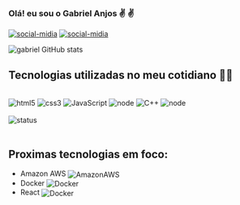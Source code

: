 ### Olá! eu sou o Gabriel Anjos ✌️ ✌️

[![social-midia](https://img.shields.io/badge/LinkedIn-0077B5?style=for-the-badge&logo=linkedin&logoColor=white)](https://www.linkedin.com/in/gabriel-anjos-60050b1b2/) [![social-midia](https://img.shields.io/badge/Instagram-E4405F?style=for-the-badge&logo=instagram&logoColor=white)](https://www.instagram.com/gabriel_anjos_Dev/)

![gabriel GitHub stats](https://github-readme-stats.vercel.app/api?username=anjos-gabriel&show_icons=true&theme=radical)

## Tecnologias utilizadas no meu cotidiano 👨‍💻

<div style="display:inline_block"><br/>
    <img aligne = "center" alt = "html5" src = "https://img.shields.io/badge/HTML5-E34F26?style=for-the-badge&logo=html5&logoColor=white">
    <img aligne = "center" alt = "css3" src = "https://img.shields.io/badge/CSS-239120?&style=for-the-badge&logo=css3&logoColor=white">
    <img aligne = "center" alt = "JavaScript" src = "https://img.shields.io/badge/JavaScript-323330?style=for-the-badge&logo=javascript&logoColor=F7DF1E"/>
    <img aligne = "center" alt = "node" src =  	"https://img.shields.io/badge/Node.js-43853D?style=for-the-badge&logo=node.js&logoColor=white">
    <img aligne = "center" alt = "C++" src =  	 	"https://img.shields.io/badge/C%2B%2B-00599C?style=for-the-badge&logo=c%2B%2B&logoColor=white">
    <img aligne = "center" alt = "node" src =  	"https://img.shields.io/badge/MySQL-00000F?style=for-the-badge&logo=mysql&logoColor=white">
  </div><br/>
<div>
<img  alt = "status" src =  	"https://github-readme-stats.vercel.app/api/top-langs/?username=gabriel-anjos&theme=blue-green">
</div><br/>

##  Proximas tecnologias em foco:

<style>
    
</style>

<ul>
<li>Amazon AWS <img style="vertical-align:middle" aligne = "center" alt = "AmazonAWS" src = "https://img.shields.io/badge/Amazon_AWS-232F3E?style=for-the-badge&logo=amazon-aws&logoColor=white"> </li>
    
<li>Docker <img style="vertical-align:middle" aligne = "center" alt = "Docker" src = "https://img.shields.io/badge/Docker-2CA5E0?style=for-the-badge&logo=docker&logoColor=white"></li>

<li>React <img style="vertical-align:middle" aligne = "center" alt = "Docker" src = "https://img.shields.io/badge/React-20232A?style=for-the-badge&logo=react&logoColor=61DAFB"></li>
</ul>
